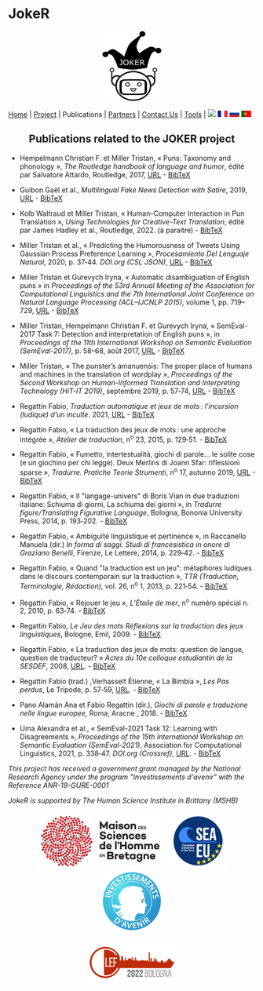 # JokeR
<p align="center">
  <img src="../img/Joker.png" width="120" height="142">
</p>

 [Home](index) | [Project](project) | Publications | [Partners](partners) | [Contact Us](contact) | [Tools](tools) | [<img src="../img/drapeau EN.png" width="20">](https://gavinthomas.github.io/joker-ru/EN/index) [<img src="../img/drapeau FR.png" width="20">](https://gavinthomas.github.io/joker-ru/FR/index)  [<img src="../img/drapeau RU.png" width="20">](https://gavinthomas.github.io/joker-ru/RU/index)  [<img src="../img/drapeau PT.png" width="20">](https://gavinthomas.github.io/joker-ru/PT/index)
<br>

<h2 align="center">Publications related to the JOKER project</h2>
  
  - Hempelmann Christian F. et Miller Tristan, «&nbsp;Puns: Taxonomy and phonology&nbsp;», <em>The Routledge handbook of language and humor</em>, édité par Salvatore Attardo, Routledge, 2017, <a href="https://dx.doi.org/10.4324/9781315731162-8">URL</a> - <a href="../BibTex/Puns_Taxonomy_and_phonology.bib">BibTeX</a>
  
  - Guibon Gaël et al., <em>Multilingual Fake News Detection with Satire</em>, 2019, <a href="https://halshs.archives-ouvertes.fr/halshs-02391141/document">URL</a> - <a href="../BibTex/Multilingual_Fake_News_Detection.bib">BibTeX</a>
 
  - Kolb Waltraud et Miller Tristan, «&nbsp;Human–Computer Interaction in Pun Translation&nbsp;», <em>Using Technologies for Creative-Text Translation</em>, édité par James Hadley et al., Routledge, 2022. (à paraitre) - <a href="../BibTex/Human–Computer_Interaction_in_Pun_Translation.bib">BibTeX</a>
  
  - Miller Tristan et al., «&nbsp;Predicting the Humorousness of Tweets Using Gaussian Process Preference Learning&nbsp;», <em>Procesamiento Del Lenguaje Natural</em>, 2020, p. 37‑44. <em>DOI.org (CSL JSON)</em>, <a href="https://doi.org/10.26342/2020-64-4">URL</a> - <a href="../BibTex/Predicting_the_humorousness_of_tweets.bib">BibTeX</a>
  
  -  Miller Tristan et Gurevych Iryna, «&nbsp;Automatic disambiguation of English puns&nbsp;» in <em>Proceedings of the 53rd Annual Meeting of the Association for Computational Linguistics and the 7th International Joint Conference on Natural Language Processing (ACL–IJCNLP 2015)</em>, volume 1, pp. 719–729, <a href="https://dx.doi.org/10.3115/v1/P15-1070">URL</a> - <a href="../BibTex/Automatic_disambiguation_of_English_puns.bib">BibTeX</a> 
 
  - Miller Tristan, Hempelmann Christian F. et Gurevych Iryna, «&nbsp;SemEval-2017 Task 7: Detection and interpretation of English puns&nbsp;», in <em>Proceedings of the 11th International Workshop on Semantic Evaluation (SemEval-2017)</em>, p. 58–68, août 2017, <a href="https://dx.doi.org/10.18653/v1/S17-2005">URL</a> - <a href="../BibTex/Puns_Taxonomy_and_phonology.bib">BibTeX</a>

  - Miller Tristan, «&nbsp;The punster’s amanuensis: The proper place of humans and machines in the translation of wordplay&nbsp;», <em>Proceedings of the Second Workshop on Human-Informed Translation and Interpreting Technology (HiT-IT 2019)</em>, septembre 2019, p. 57‑74, <a href="https://doi.org/10.26615">URL</a> - <a href="../BibTex/The_punster's_amanuensis.bib">BibTeX</a>
    
  - Regattin Fabio, <em>Traduction automatique et jeux de mots : l’incursion (ludique) d’un inculte</em>. 2021, <a href="https://motsmachines.github.io/2021/en/submissions/Mots-Machines-2021_paper_5.pdf">URL</a> - <a href="../BibTex/Traduction_automatique_et_jeux_de_mots.bib">BibTeX</a>
 
  - Regattin Fabio, «&nbsp;La traduction des jeux de mots : une approche intégrée&nbsp;», <em>Atelier de traduction</em>, n<sup>o</sup> 23, 2015, p. 129‑51. - <a href="../BibTex/La_traductio_ des_jeux_de_mots_ une_approche_intégrée.bib">BibTeX</a>

  - Regattin Fabio, «&nbsp;Fumetto, intertestualità, giochi di parole… le solite cose (e un giochino per chi legge). Deux Merlins di Joann Sfar: riflessioni sparse&nbsp;»,  <em>Tradurre. Pratiche Teorie Strumenti</em>, n<sup>o</sup> 17, autunno 2019, <a href="https://rivistatradurre.it/2019/11/fumetto-intertestualita-giochi-di-parole-le-solite-cose-e-un-giochino-per-chi-legge/">URL</a> - <a href="../BibTex/Fumetto_intertestualita_giochi_di_parole.bib">BibTeX</a>

  - Regattin Fabio, «&nbsp;Il "langage-univers" di Boris Vian in due traduzioni italiane: Schiuma di giorni, La schiuma dei giorni&nbsp;», in <em>Tradurre figure/Translating Figurative Language</em>, Bologna, Bononia University Press, 2014, p. 193‑202. - <a href="../BibTex/Il_‘langage-univers’_di_Boris_Vian.bib">BibTeX</a>

  - Regattin Fabio, «&nbsp;Ambiguïté linguistique et pertinence&nbsp;», in Raccanello Manuela (dir.) <em>In forma di saggi. Studi di francesistica in onore di Graziano Benelli</em>, Firenze, Le Lettere, 2014, p. 229‑42. - <a href="../BibTex/Ambiguite_linguistique_et_pertinence.bib">BibTeX</a>

  - Regattin Fabio, «&nbsp;Quand "la traduction est un jeu": métaphores ludiques dans le discours contemporain sur la traduction&nbsp;», <em>TTR (Traduction, Terminologie, Rédaction)</em>, vol. 26, n<sup>o</sup> 1, 2013, p. 221‑54. - <a href="../BibTex/Quand_la_traduction_est_un_jeu.bib">BibTeX</a>

  - Regattin Fabio, «&nbsp;Rejouer le jeu&nbsp;», <em>L’Étoile de mer</em>, n<sup>o</sup> numéro spécial n. 2, 2010, p. 63‑74. - <a href="../BibTex/Rejouer_le_jeu.bib">BibTeX</a>

  - Regattin Fabio, <em>Le Jeu des mots Réflexions sur la traduction des jeux linguistiques</em>, Bologne, Emil, 2009. - <a href="../BibTex/Le_Jeu_des_mots_Reflexions.bib">BibTeX</a>

  - Regattin Fabio, «&nbsp;La traduction des jeux de mots: question de langue, question de traducteur?&nbsp;» <em>Actes du 10e colloque estudiantin de la SESDEF</em>, 2008, <a href="http://www.chass.utoronto.ca/french/SESDEF/miroir/regattin.pdf">URL</a>. - <a href="../BibTex/La traduction des jeux de mots question de langue.bib">BibTeX</a>

  - Regattin Fabio (trad.) ,Verhasselt Étienne, «&nbsp;La Bimbia&nbsp;», <em>Les Pas perdus</em>, Le Tripode, p. 57‑59, <a href="https://www.intralinea.org/index.php/translations/item/2412">URL</a>. - <a href="../BibTex/La_Bimbia.bib">BibTeX</a>
 
  - Pano Alamán Ana et Fabio Regattin (dir.), <em>Giochi di parole e traduzione nelle lingue europee</em>, Roma, Aracne , 2018. - <a href="../BibTex/Giochi_di_parole_e_traduzione.bib">BibTeX</a>

  - Uma Alexandra et al.,  «&nbsp;SemEval-2021 Task 12: Learning with Disagreements&nbsp;», <em>Proceedings of the 15th International Workshop on Semantic Evaluation (SemEval-2021)</em>, Association for Computational Linguistics, 2021, p. 338‑47. <em>DOI.org (Crossref)</em>, <a href="https://doi.org/10.18653/v1/2021.semeval-1.41">URL</a>. - <a href="../BibTex/SemEval-2021_Task_12.bib">BibTeX</a>


<p>
<em>This project has received a government grant managed by the National Research Agency under the program "Investissements d'avenir" with the Reference ANR-19-GURE-0001</em>
</p>
<p>
<em>JokeR is supported by The Human Science Institute in Brittany (MSHB)</em>
</p>
<div align="center">
  <a href="https://www.mshb.fr"><img src="../img/MSHB.jpg" height="120"></a>
  <a href="https://sea-eu.org/?lang=fr"><img src="../img/SEA-EU.png" height="120"></a>
  <a href="https://www.gouvernement.fr/le-programme-d-investissements-d-avenir"><img src="../img/Investissement avenir.jpeg" height="120"></a>
</div>
<br />
<div align="center">
  <a href="https://clef2022.clef-initiative.eu/index.php"><img src="../img/CLEF2022.png" height="90"></a> 
</div>
